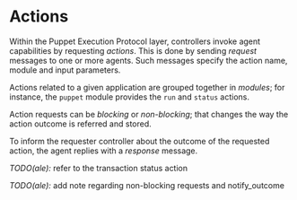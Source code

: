 Actions
===

Within the Puppet Execution Protocol layer, controllers invoke agent capabilities by requesting
*actions*. This is done by sending *request* messages to one or more agents.
Such messages specify the action name, module and input parameters.

Actions related to a given application are grouped together in *modules*; for
instance, the `puppet` module provides the `run` and `status` actions.

Action requests can be *blocking* or *non-blocking*; that changes the way the
action outcome is referred and stored.

To inform the requester controller about the outcome of the requested action,
the agent replies with a *response* message.

*TODO(ale):* refer to the transaction status action

*TODO(ale):* add note regarding non-blocking requests and notify_outcome

[1]: request_response.md
